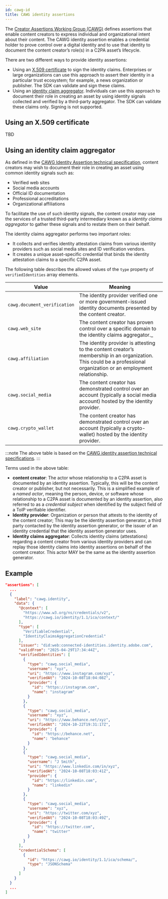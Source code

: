 ```yaml
---
id: cawg-id
title: CAWG identity assertions
---
```


The [Creator Assertions Working Group (CAWG)](https://cawg.io/) defines assertions that enable content creators to express individual and organizational intent about their content.
The CAWG identity assertion enables a credential holder to prove control over a digital identity and to use that identity to document the content creator’s role(s) in a C2PA asset’s lifecycle.

There are two different ways to provide identity assertions:

- Using an [X.509 certificate](https://cawg.io/identity/1.1/#_x_509_certificates_and_cose_signatures) to sign the identity claims. Enterprises or large organizations can use this approach to assert their identity in a particular trust ecosystem; for example, a news organization or publisher. The SDK can validate and sign these claims.
- Using an [identity claim aggregator](https://cawg.io/identity/1.1/#_identity_claims_aggregation).  Individuals can use this approach to document their role in creating an asset by using identity signals collected and verified by a third-party aggregator. The SDK can validate these claims only.  Signing is not supported.


## Using an X.509 certificate

TBD

## Using an identity claim aggregator

As defined in the [CAWG Identity Assertion technical specification](https://cawg.io/identity/1.1/#_identity_claims_aggregation), content creators may wish to document their role in creating an asset using common identity signals such as:
- Verified web sites
- Social media accounts
- Official ID documentation
- Professional accreditations
- Organizational affiliations

To facilitate the use of such identity signals, the content creator may use the services of a trusted third-party intermediary known as a _identity claims aggregator_ to gather these signals and to restate them on their behalf.

The identity claims aggregator performs two important roles:

- It collects and verifies identity attestation claims from various identity providers such as social media sites and ID verification vendors.
- It creates a unique asset-specific credential that binds the identity attestation claims to a specific C2PA asset.

The following table describes the allowed values of the `type` property of `verifiedIdentities` array elements.

| Value        |  Meaning |
|--------------|----------|
| `cawg.document_verification` | The identity provider verified one or more government-issued identity documents presented by the content creator.
| `cawg.web_site` | The content creator has proven control over a specific domain to the identity claims aggregator._
| `cawg.affiliation` | The identity provider is attesting to the content creator’s membership in an organization. This could be a professional organization or an employment relationship.
| `cawg.social_media` | The content creator has demonstrated control over an account (typically a social media account) hosted by the identity provider.
| `cawg.crypto_wallet` | The content creator has demonstrated control over an account (typically a crypto-wallet) hosted by the identity provider.

:::note
The above table is based on the [CAWG identity assertion technical specifications](https://cawg.io/identity/1.1/#vc-credentialsubject-verifiedidentity-type).
:::

Terms used in the above table:

- **content creator**: The actor whose relationship to a C2PA asset is documented by an identity assertion. Typically, this will be the content creator or publisher, but not necessarily.  This is a simplified example of a _named actor_, meaning the person, device, or software whose relationship to a C2PA asset is documented by an identity assertion, also referred to as a _credential subject_ when identified by the subject field of a ToIP verifiable identifier.
-  **Identity provider**:  Organization or person that attests to the identity of the content creator; This may be the identity assertion generator, a third party contacted by the identity assertion generator, or the issuer of an identity credential that the identity assertion generator uses.
- **Identity claims aggregator**: Collects identity claims (attestations) regarding a content creator from various identity providers and can replay those identity claims into identity assertions on behalf of the content creator. This actor MAY be the same as the identity assertion generator.

## Example

```json
"assertions": [
  ...
  {
    "label": "cawg.identity",
    "data": {
      "@context": [
        "https://www.w3.org/ns/credentials/v2",
        "https://cawg.io/identity/1.1/ica/context/"
      ],
      "type": [
        "VerifiableCredential",
        "IdentityClaimsAggregationCredential"
      ],
      "issuer": "did:web:connected-identities.identity.adobe.com",
      "validFrom": "2025-04-29T17:34:44Z",
      "verifiedIdentities": [
        {
          "type": "cawg.social_media",
          "username": "xyz",
          "uri": "https://www.instagram.com/xyz",
          "verifiedAt": "2024-10-08T18:04:08Z",
          "provider": {
            "id": "https://instagram.com",
            "name": "instagram"
          }
        },
        {
          "type": "cawg.social_media",
          "username": "xyz",
          "uri": "https://www.behance.net/xyz",
          "verifiedAt": "2024-10-22T19:31:17Z",
          "provider": {
            "id": "https://behance.net",
            "name": "behance"
          }
        },
        {
          "type": "cawg.social_media",
          "username": "J Smith",
          "uri": "https://www.linkedin.com/in/xyz",
          "verifiedAt": "2024-10-08T18:03:41Z",
          "provider": {
            "id": "https://linkedin.com",
            "name": "linkedin"
          }
        },
        {
          "type": "cawg.social_media",
          "username": "xyz",
          "uri": "https://twitter.com/xyz",
          "verifiedAt": "2024-10-08T18:03:49Z",
          "provider": {
            "id": "https://twitter.com",
            "name": "twitter"
          }
        }
      ],
      "credentialSchema": [
        {
          "id": "https://cawg.io/identity/1.1/ica/schema/",
          "type": "JSONSchema"
        }
      ]
    }
  }
  ...
]
```

